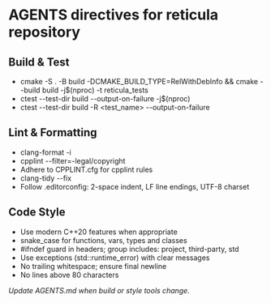 # AGENTS directives for reticula repository
## Build & Test
- cmake -S . -B build -DCMAKE_BUILD_TYPE=RelWithDebInfo && cmake --build build -j$(nproc) -t reticula_tests
- ctest --test-dir build --output-on-failure -j$(nproc)
- ctest --test-dir build -R <test_name> --output-on-failure
## Lint & Formatting
- clang-format -i <files>
- cpplint --filter=-legal/copyright <files>
- Adhere to CPPLINT.cfg for cpplint rules
- clang-tidy --fix <files>
- Follow .editorconfig: 2-space indent, LF line endings, UTF-8 charset
## Code Style
- Use modern C++20 features when appropriate
- snake_case for functions, vars, types and classes
- #ifndef guard in headers; group includes: project, third-party, std
- Use exceptions (std::runtime_error) with clear messages
- No trailing whitespace; ensure final newline
- No lines above 80 characters

*Update AGENTS.md when build or style tools change.*
